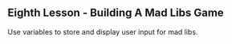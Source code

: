 Eighth Lesson - Building A Mad Libs Game
---
Use variables to store and display user input for mad libs.